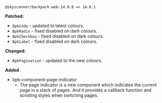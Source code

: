 `@skyscanner/backpack-web`: `14.0.0 => 14.0.1`

**Patched:**
  - `BpkCode` - updated to latest colours.
  - `BpkRadio` - fixed disabled on dark colours.
  - `BpkCheckbox` - fixed disabled on dark colours.
  - `BpkLabel` - fixed disabled on dark colours.


**Changed:**
  - `BpkPagination` - updated to the new colours.

**Added**

- bpk-component-page-indicator
  - The page indicator is a new component which indicates the current page in a stack of pages. And it provides a callback function and scrolling styles when switching pages.
